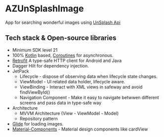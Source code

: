 # AZUnSplashImage

App for searching wonderful images using [UnSplash Api](https://unsplash.com/)


## Tech stack & Open-source libraries
- Minimum SDK level 21
- 100% [Kotlin](https://kotlinlang.org/) based, [Coroutines](https://github.com/Kotlin/kotlinx.coroutines) for asynchronous.
- [Retrofit](https://square.github.io/retrofit/) A type-safe HTTP client for Android and Java
- Dagger Hilt for dependency injection.
- JetPack
  - Lifecycle - dispose of observing data when lifecycle state changes.
  - ViewModel - UI related data holder, lifecycle aware.
  - ViewBinding - Interact with XML views in safeway and avoid findViewById() 
  - Navigation Component - Make it easy to navigate betwwen different screens and pass data in type-safe way
- Architecture
  - MVVM Architecture (View - ViewModel - Model)
  - Repository pattern
- [Glide](https://github.com/bumptech/glide) for loading images.
- [Material-Components](https://github.com/material-components/material-components-android) - Material design components like cardView
